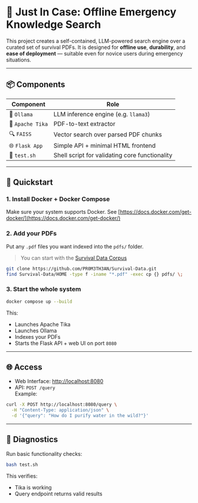 # 🛟 Just In Case: Offline Emergency Knowledge Search

This project creates a self-contained, LLM-powered search engine over a curated set of survival PDFs. It is designed for **offline use**, **durability**, and **ease of deployment** — suitable even for novice users during emergency situations.

---

## 📦 Components

| Component       | Role                                             |
|-----------------|--------------------------------------------------|
| 🧠 `Ollama`       | LLM inference engine (e.g. `llama3`)             |
| 📄 `Apache Tika` | PDF-to-text extractor                            |
| 🔍 `FAISS`        | Vector search over parsed PDF chunks            |
| 🌐 `Flask App`    | Simple API + minimal HTML frontend              |
| 🧪 `test.sh`      | Shell script for validating core functionality  |

---

## 🚀 Quickstart

### 1. Install Docker + Docker Compose

Make sure your system supports Docker. See [https://docs.docker.com/get-docker/](https://docs.docker.com/get-docker/)

### 2. Add your PDFs

Put any `.pdf` files you want indexed into the `pdfs/` folder.

> You can start with the [Survival Data Corpus](https://github.com/PR0M3TH3AN/Survival-Data)

```bash
git clone https://github.com/PR0M3TH3AN/Survival-Data.git
find Survival-Data/HOME -type f -iname "*.pdf" -exec cp {} pdfs/ \;
```

### 3. Start the whole system

```bash
docker compose up --build
```

This:
- Launches Apache Tika
- Launches Ollama
- Indexes your PDFs
- Starts the Flask API + web UI on port `8080`

---

## 🌐 Access

- Web Interface: [http://localhost:8080](http://localhost:8080)
- API: `POST /query`  
  Example:

```bash
curl -X POST http://localhost:8080/query \
  -H "Content-Type: application/json" \
  -d '{"query": "How do I purify water in the wild?"}'
```

---

## 🧪 Diagnostics

Run basic functionality checks:

```bash
bash test.sh
```

This verifies:
- Tika is working
- Query endpoint returns valid results

